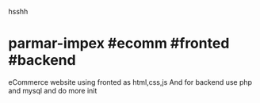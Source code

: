 hsshh
# parmar-impex #ecomm #fronted #backend

eCommerce website using fronted as html,css,js
And for backend use php and mysql and do more init

